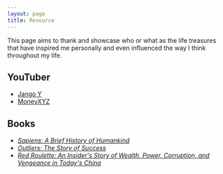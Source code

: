 ```yaml
---
layout: page
title: Resource
---
```


This page aims to thank and showcase who or what as the life treasures that have inspired me personally and even influenced the way I think throughout my life.

## YouTuber
- [Jango Y](https://www.youtube.com/@jangoy5895)
- [MoneyXYZ](https://www.youtube.com/@MoneyXYZ)

## Books
- [*Sapiens: A Brief History of Humankind*](https://en.wikipedia.org/wiki/Sapiens:_A_Brief_History_of_Humankind)
- [*Outliers: The Story of Success*](https://en.wikipedia.org/wiki/Outliers_(book))
- [*Red Roulette: An Insider's Story of Wealth, Power, Corruption, and Vengeance in Today's China*](https://www.amazon.com/Red-Roulette-Insiders-Corruption-Vengeance-ebook/dp/B08VJP821L/ref=tmm_kin_swatch_0?_encoding=UTF8&qid=1690115103&sr=8-1)


